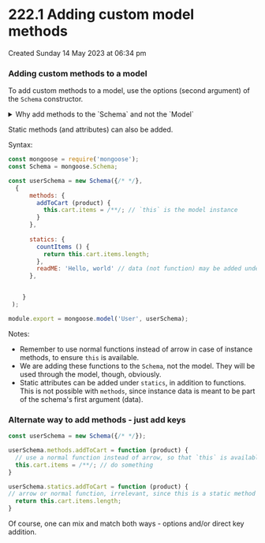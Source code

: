 # 222.1 Adding custom model methods
Created Sunday 14 May 2023 at 06:34 pm

### Adding custom methods to a model
To add custom methods to a model, use the options (second argument) of the `Schema` constructor.

<details>
<summary>Why add methods to the `Schema` and not the `Model`</summary>Since we already saw that a `Schema` may exist without a model (i.e. interstitial Schemas) - it only makes sense to attach models at the Schema level. Of course, they are available and will be used at the model level (since even a interstitial Schema will be accessed only as part of an actual model).
</details>

Static methods (and attributes) can also be added.

Syntax:
```js
const mongoose = require('mongoose'); 
const Schema = mongoose.Schema;

const userSchema = new Schema({/* */},
  {
	  methods: {
		addToCart (product) {
		  this.cart.items = /**/; // `this` is the model instance
		}
	  },
	
	  statics: {
		countItems () {
		  return this.cart.items.length;
		},
		readME: 'Hello, world' // data (not function) may be added under statics
	  },


	}
 );

module.export = mongoose.model('User', userSchema);
```


Notes:
- Remember to use normal functions instead of arrow in case of instance methods, to ensure `this` is available.
- We are adding these functions to the `Schema`, not the model. They will be used through the model, though, obviously.
- Static attributes can be added under `statics`, in addition to functions. This is not possible with `methods`, since instance data is meant to be part of the schema's first argument (data).


### Alternate way to add methods - just add keys
```js
const userSchema = new Schema({/* */});

userSchema.methods.addToCart = function (product) {
  // use a normal function instead of arrow, so that `this` is available
  this.cart.items = /**/; // do something
}

userSchema.statics.addToCart = function (product) {
// arrow or normal function, irrelevant, since this is a static method
  return this.cart.items.length;
}
```
Of course, one can mix and match both ways - options and/or direct key addition.

